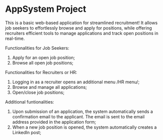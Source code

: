 # AppSystem Project 

This is a basic web-based application for streamlined recruitment! It allows job seekers to effortlessly browse and apply for positions, while offering recruiters efficient tools to manage applications and track open positions in real-time.

Functionalities for Job Seekers:
  1. Apply for an open job position;
  2. Browse all open job positions;

Functionalities for Recruiters or HR:
  1. Logging in as a recruiter opens an additional menu /HR menu/;
  2. Browse and manage all applications;
  3. Open/close job positions;

Additional funtionalities:
  1. Upon submission of an application, the system automatically sends a confirmation email to the applicant. The email is sent to the email address provided in the application form;
  2. When a new job position is opened, the system automatically creates a LinkedIn post;
